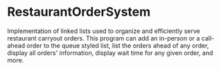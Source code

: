 # RestaurantOrderSystem
Implementation of linked lists used to organize and efficiently serve restaurant carryout orders.
This program can add an in-person or a call-ahead order to the queue styled list, list the orders ahead of any order, display all orders' information, display wait time for any given order, and more.
